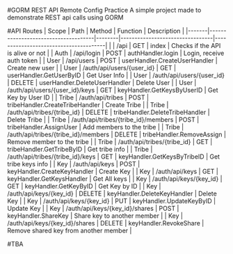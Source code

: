 #GORM REST API Remote Config Practice
A simple project made to demonstrate REST api calls using GORM

#API Routes
| Scope | Path                                | Method | Function                        | Description                           |
|-------|-------------------------------------|--------|---------------------------------|---------------------------------------|
|       | /api                                | GET    | index                           | Checks if the API is alive or not     |
| Auth  | /api/login                          | POST   | authHandler.login               | Login, receive auth token             |
| User  | /api/users                          | POST   | userHandler.CreateUserHandler   | Create new user                       |
| User  | /auth/api/users/{user_id}           | GET    | userHandler.GetUserByID         | Get User Info                         |
| User  | /auth/api/users/{user_id}           | DELETE | userHandler.DeleteUserHandler   | Delete User                           |
| User  | /auth/api/users/{user_id}/keys      | GET    | keyHandler.GetKeysByUserID      | Get Key by User ID                    |
| Tribe | /auth/api/tribes                    | POST   | tribeHandler.CreateTribeHandler | Create Tribe                          |
| Tribe | /auth/api/tribes/{tribe_id}         | DELETE | tribeHandler.DeleteTribeHandler | Delete Tribe                          |
| Tribe | /auth/api/tribes/{tribe_id}/members | POST   | tribeHandler.AssignUser         | Add members to the tribe              |
| Tribe | /auth/api/tribes/{tribe_id}/members | DELETE | tribeHandler.RemoveAssign       | Remove member to the tribe            |
| Tribe | /auth/api/tribes/{tribe_id}         | GET    | tribeHandler.GetTribeByID       | Get tribe info                        |
| Tribe | /auth/api/tribes/{tribe_id}/keys    | GET    | keyHandler.GetKeysByTribeID     | Get tribe keys info                   |
| Key   | /auth/api/keys                      | POST   | keyHandler.CreateKeyHandler     | Create Key                            |
| Key   | /auth/api/keys                      | GET    | keyHandler.GetKeysHandler       | Get All keys                          |
| Key   | /auth/api/keys/{key_id}             | GET    | keyHandler.GetKeyByID           | Get Key by ID                         |
| Key   | /auth/api/keys/{key_id}             | DELETE | keyHandler.DeleteKeyHandler     | Delete Key                            |
| Key   | /auth/api/keys/{key_id}             | PUT    | keyHandler.UpdateKeyByID        | Update Key                            |
| Key   | /auth/api/keys/{key_id}/shares      | POST   | keyHandler.ShareKey             | Share key to another member           |
| Key   | /auth/api/keys/{key_id}/shares      | DELETE | keyHandler.RevokeShare          | Remove shared key from another member |

#TBA